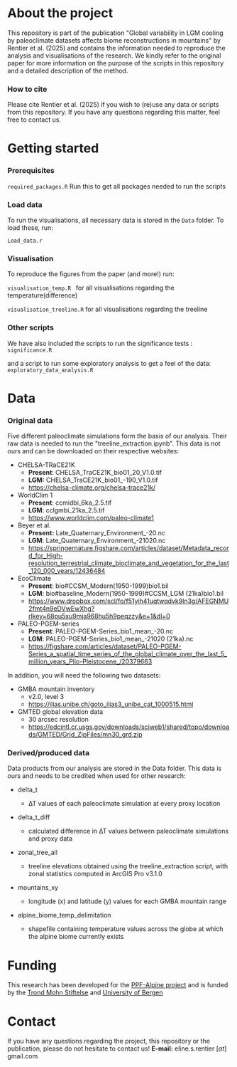 
# About the project

This repository is part of the publication "Global variability in LGM cooling by paleoclimate datasets affects biome reconstructions in mountains" by Rentier et al. (2025) and contains the information needed to reproduce the analysis and visualisations of the research.
We kindly refer to the original paper for more information on the purpose of the scripts in this repository and a detailed description of the method.

### How to cite
Please cite Rentier et al. (2025) if you wish to (re)use any data or scripts from this repository. If you have any questions regarding this matter, feel free to contact us.

# Getting started
### Prerequisites

```required_packages.R```
	Run this to get all packages needed to run the scripts
### Load data
To run the visualisations, all necessary data is stored in the ```Data``` folder. To load these, run:

```Load_data.r ```

### Visualisation
To reproduce the figures from the paper (and more!) run: 

```visualisation_temp.R ```
	for all visualisations regarding the temperature(difference)
 
```visualisation_treeline.R```
	for all visualisations regarding the treeline

### Other scripts
We have also included the scripts to run the significance tests :
```significance.R```

and a script to run some exploratory analysis to get a feel of the data:
```exploratory_data_analysis.R```
	


# Data
### Original data
Five different paleoclimate simulations form the basis of our analysis. Their raw data is needed to run the "treeline_extraction.ipynb". This data is not ours and can be downloaded on their respective websites:

- CHELSA-TRaCE21K
	- **Present**: CHELSA_TraCE21K_bio01_20_V1.0.tif
	- **LGM:** CHELSA_TraCE21K_bio01_-190_V1.0.tif
	- https://chelsa-climate.org/chelsa-trace21k/
- WorldClim 1
	- **Present**: ccmidbi_6ka_2.5.tif
	- **LGM**: cclgmbi_21ka_2.5.tif
	- https://www.worldclim.com/paleo-climate1
- Beyer et al.
	- **Present:** Late_Quaternary_Environment_-20.nc
	- **LGM**: Late_Quaternary_Environment_-21020.nc
	- https://springernature.figshare.com/articles/dataset/Metadata_record_for_High-resolution_terrestrial_climate_bioclimate_and_vegetation_for_the_last_120_000_years/12436484
- EcoClimate
	- **Present**: bio#CCSM_Modern(1950-1999)bio1.bil
	- **LGM**: bio#baseline_Modern(1950-1999)#CCSM_LGM (21ka)bio1.bil
	- https://www.dropbox.com/scl/fo/f51yih41uqtwqdvk9ln3g/AFEGNMU2fmt4n9eDVwEwXhg?rlkey=68pu5xu9mja968hu5h9peqzzy&e=1&dl=0
- PALEO-PGEM-series
	- **Present**: PALEO-PGEM-Series_bio1_mean_-20.nc
	- **LGM**: PALEO-PGEM-Series_bio1_mean_-21020 (21ka).nc
	- https://figshare.com/articles/dataset/PALEO-PGEM-Series_a_spatial_time_series_of_the_global_climate_over_the_last_5_million_years_Plio-Pleistocene_/20379663

In addition, you will need the following two datasets:
- GMBA mountain inventory 
	- v2.0, level 3
	- https://ilias.unibe.ch/goto_ilias3_unibe_cat_1000515.html
- GMTED global elevation data
	- 30 arcsec resolution
	- https://edcintl.cr.usgs.gov/downloads/sciweb1/shared/topo/downloads/GMTED/Grid_ZipFiles/mn30_grd.zip

### Derived/produced data
Data products from our analysis are stored in the Data folder. This data is ours and needs to be credited when used for other research:

- delta_t
  	- ∆T values of each paleoclimate simulation at every proxy location
  
- delta_t_diff
  	- calculated difference in ∆T values between paleoclimate simulations and proxy data
  
- zonal_tree_all
	- treeline elevations obtained using the treeline_extraction script, with zonal statistics computed in ArcGIS Pro v3.1.0

- mountains_xy
  	- longitude (x) and latitude (y) values for each GMBA mountain range
  
- alpine_biome_temp_delimitation
  	- shapefile containing temperature values across the globe at which the alpine biome currently exists
 
# Funding
This research has been developed for the [PPF-Alpine project](https://mountainsinmotion.w.uib.no/) and is funded by the [Trond Mohn Stiftelse](https://mohnfoundation.no/prosjekt/suzette-flantua/) and [University of Bergen](https://www.uib.no/en/bio)

# Contact
If you have any questions regarding the project, this repository or the publication, please do not hesitate to contact us! 
**E-mail:** eline.s.rentier [_at_] gmail.com


